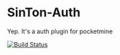 # SinTon-Auth
Yep. It's a auth plugin for pocketmine

[![Build Status](https://poggit.pmmp.io/ci/lightda104530/SinTon-Auth)](https://poggit.pmmp.io/ci/lightda104530/SinTon-Auth)
